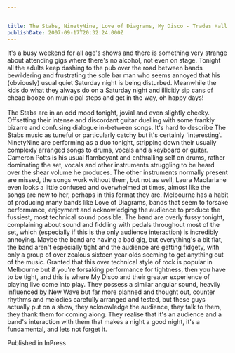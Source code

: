```yaml
---


title: The Stabs, NinetyNine, Love of Diagrams, My Disco - Trades Hall
publishDate: 2007-09-17T20:32:24.000Z
---
```

It's a busy weekend for all age's shows and there is something very strange about attending gigs where there's no alcohol, not even on stage. Tonight all the adults keep dashing to the pub over the road between bands bewildering and frustrating the sole bar man who seems annoyed that his (obviously) usual quiet Saturday night is being disturbed. Meanwhile the kids do what they always do on a Saturday night and illicitly sip cans of cheap booze on municipal steps and get in the way, oh happy days!<br><br>The Stabs are in an odd mood tonight, jovial and even slightly cheeky. Offsetting their intense and discordant guitar duelling with some frankly bizarre and confusing dialogue in-between songs. It's hard to describe The Stabs music as tuneful or particularly catchy but it's certainly 'interesting'. NinetyNine are performing as a duo tonight, stripping down their usually complexly arranged songs to drums, vocals and a keyboard or guitar. Cameron Potts is his usual flamboyant and enthralling self on drums, rather dominating the set, vocals and other instruments struggling to be heard over the shear volume he produces. The other instruments normally present are missed, the songs work without them, but not as well, Laura Macfarlane even looks a little confused and overwhelmed at times, almost like the songs are new to her, perhaps in this format they are. Melbourne has a habit of producing many bands like Love of Diagrams, bands that seem to forsake performance, enjoyment and acknowledging the audience to produce the fussiest, most technical sound possible. The band are overly fussy tonight, complaining about sound and fiddling with pedals throughout most of the set, which (especially if this is the only audience interaction) is incredibly annoying. Maybe the band are having a bad gig, but everything's a bit flat, the band aren't especially tight and the audience are getting fidgety, with only a group of over zealous sixteen year olds seeming to get anything out of the music. Granted that this over technical style of rock is popular in Melbourne but if you're forsaking performance for tightness, then you have to be tight, and this is where My Disco and their greater experience of playing live come into play. They possess a similar angular sound, heavily influenced by New Wave but far more planned and thought out, counter rhythms and melodies carefully arranged and tested, but these guys actually put on a show, they acknowledge the audience, they talk to them, they thank them for coming along. They realise that it's an audience and a band's interaction with them that makes a night a good night, it's a fundamental, and lets not forget it.


Published in InPress
